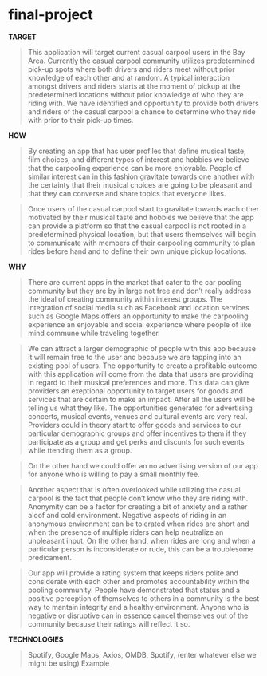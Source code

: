 # final-project

**TARGET</H3>**
>This application will target current casual carpool users in the Bay Area. Currently the casual carpool community utilizes predetermined pick-up spots where both drivers and riders meet without prior knowledge of each other and at random. A typical interaction amongst drivers and riders starts at the moment of pickup at the predetermined locations without prior knowledge of who they are riding with.
We have identified and opportunity to provide both drivers and riders of the casual carpool a chance to determine who they ride with prior to their pick-up times.

**HOW</H3>**
>By creating an app that has user profiles that define musical taste, film choices, and different types of interest and hobbies we believe that the carpooling experience can be more enjoyable. People of similar interest can in this fashion gravitate towards one another with the certainty that their musical choices are going to be pleasant and that they can converse and share topics that everyone likes.

>Once users of the casual carpool start to gravitate towards each other motivated by their musical taste and hobbies we believe that the app can provide a platform so that the casual carpool is not rooted in a predetermined physical location, but that users themselves will begin to communicate with members of their carpooling community to plan rides before hand and to define their own unique pickup locations. 

**WHY</H3>**
>There are current apps in the market that cater to the car pooling community but they are by in large not free and don’t really address the ideal of creating community within interest groups. The integration of social media such as Facebook and location services such as Google Maps offers an opportunity to make the carpooling experience an enjoyable and social experience where people of like mind commune while traveling together. 

>We can attract a larger demographic of people with this app because it will remain free to the user and because we are tapping into an existing pool of users. The opportunity to create a profitable outcome with this application will come from the data that users are providing in regard to their musical preferences and more. This data can give providers an exeptional opportunity to target users for goods and services that are certain to make an impact. After all the users will be telling us what they like. The opportunities generated for advertising concerts, musical events, venues and cultural events are very real. Providers could in theory start to offer goods and services to our particular demographic groups and offer incentives to them if they participate as a group and get perks and discunts for such events while ttending them as a group.

>On the other hand we could offer an no advertising version of our app for anyone who is willing to pay a small monthly fee. 

>Another aspect that is often overlooked while utilizing the casual carpool is the fact that people don’t know who they are riding with. Anonymity can be a factor for creating a bit of anxiety and a rather aloof and cold environment. Negative aspects of riding in an anonymous environment can be tolerated when rides are short and when the presence of multiple riders can help neutralize an unpleasant input. On the other hand, when rides are long and when a particular person is inconsiderate or rude, this can be a troublesome predicament.

>Our app will provide a rating system that keeps riders polite and considerate with each other and promotes accountability within the pooling community. People have demonstrated that status and a positive perception of themselves to others in a community is the best way to mantain integrity and a healthy environment. Anyone who is negative or disruptive can in essence cancel themselves out of the community because their ratings will reflect it so. 

**TECHNOLOGIES</H3>**
>Spotify, Google Maps, Axios, OMDB, Spotify, (enter whatever else we might be using)
Example

